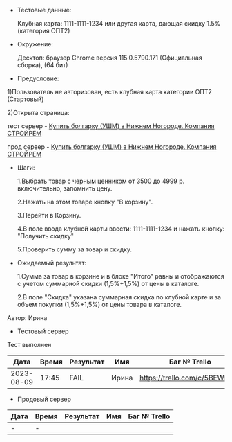 - Тестовые данные: 
  
  Клубная карта: 1111-1111-1234 или другая карта, дающая скидку 1.5% (категория ОПТ2)

- Окружение: 
  
  Десктоп: браузер Chrome версия 115.0.5790.171 (Официальная сборка), (64 бит)

- Предусловие:

1)Пользователь не авторизован, есть клубная карта категории ОПТ2 (Стартовый)

2)Открыта страница: 

тест сервер - [Купить болгарку (УШМ) в Нижнем Ногороде. Компания СТРОЙРЕМ](https://test2.stroyrem-nn.ru/catalog/shlifovalnye-mashiny)

прод сервер - [Купить болгарку (УШМ) в Нижнем Ногороде. Компания СТРОЙРЕМ](https://stroyrem-nn.ru/catalog/shlifovalnye-mashiny)

- Шаги:
  
  1.Выбрать товар с черным ценником от 3500 до 4999 р. включительно, запомнить цену. 
  
  2.Нажать на этом товаре кнопку "В корзину".
  
  3.Перейти в Корзину.
  
  4.В поле ввода клубной карты ввести: 1111-1111-1234 и нажать кнопку: "Получить скидку"
  
  5.Проверить сумму за товар и скидку.

- Ожидаемый результат:
  
  1.Сумма за товар в корзине и в блоке "Итого" равны и отображаются с учетом суммарной скидки (1,5%+1,5%) от цены в каталоге.
  
  2.В поле "Скидка" указана суммарная скидка по клубной карте и за объем покупки (1,5%+1,5%) от цены товара в каталоге.

Автор: Ирина

- Тестовый сервер

Тест выполнен

| Дата       | Время | Результат | Имя   | Баг № Trello                  |
| ---------- | ----- | --------- | ----- | ----------------------------- |
| 2023-08-09 | 17:45 | FAIL      | Ирина | https://trello.com/c/5BEWhx8o |

- Продовый сервер

| Дата | Время | Результат | Имя | Баг № Trello |
| ---- | ----- | --------- | --- | ------------ |
| -    | -     |           |     |              |
